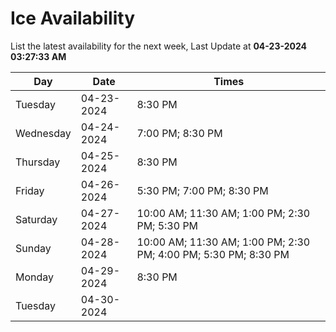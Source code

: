# Ice Availability

List the latest availability for the next week, Last Update at **04-23-2024 03:27:33 AM**

| Day         | Date        | Times       |
| ----------- | ----------- | ----------- |
|Tuesday|04-23-2024|8:30 PM|
|Wednesday|04-24-2024|7:00 PM; 8:30 PM|
|Thursday|04-25-2024|8:30 PM|
|Friday|04-26-2024|5:30 PM; 7:00 PM; 8:30 PM|
|Saturday|04-27-2024|10:00 AM; 11:30 AM; 1:00 PM; 2:30 PM; 5:30 PM|
|Sunday|04-28-2024|10:00 AM; 11:30 AM; 1:00 PM; 2:30 PM; 4:00 PM; 5:30 PM; 8:30 PM|
|Monday|04-29-2024|8:30 PM|
|Tuesday|04-30-2024||
